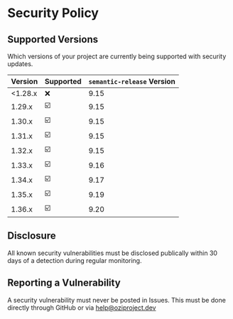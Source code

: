 # Security Policy

## Supported Versions

Which versions of your project are
currently being supported with security updates.

| Version | Supported          | ``semantic-release`` Version |
| ------- | ------------------ | -----------------------------|
| <1.28.x  | ❌                 | 9.15                         |
| 1.29.x  | ☑️                 | 9.15                         |
| 1.30.x  | ☑️                 | 9.15                         |
| 1.31.x  | ☑️                 | 9.15                         |
| 1.32.x  | ☑️                 | 9.15                         |
| 1.33.x  | ☑️                 | 9.16                         |
| 1.34.x  | ☑️                 | 9.17                         |
| 1.35.x  | ☑️                 | 9.19                         |
| 1.36.x  | ☑️                 | 9.20                         |

## Disclosure

All known security vulnerabilities must be disclosed publically within 30 days of a detection during regular monitoring.

## Reporting a Vulnerability

A security vulnerability must never be posted in Issues.
This must be done directly through GitHub or via help@oziproject.dev

